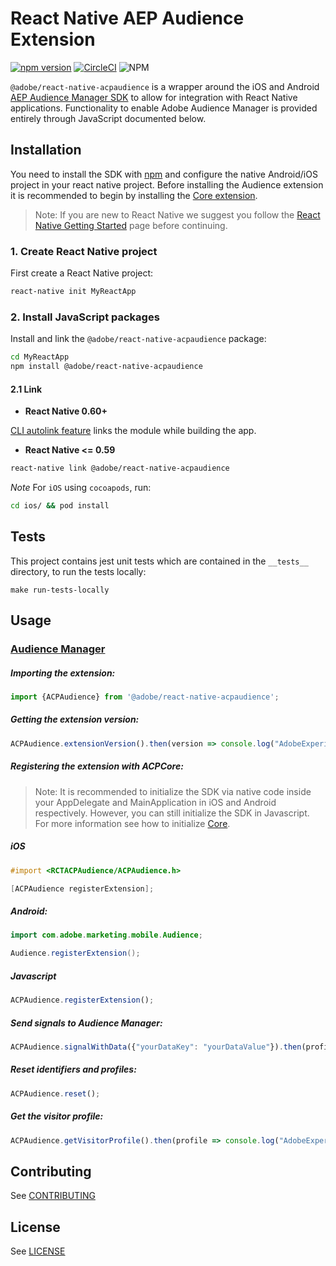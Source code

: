 
# React Native AEP Audience Extension

[![npm version](https://badge.fury.io/js/%40adobe%2Freact-native-acpaudience.svg)](https://badge.fury.io/js/%40adobe%2Freact-native-acpaudience) [![CircleCI](https://img.shields.io/circleci/project/github/adobe/react-native-acpaudience/master.svg?logo=circleci)](https://circleci.com/gh/adobe/workflows/react-native-acpaudience) ![NPM](https://img.shields.io/npm/l/@adobe/react-native-acpaudience.svg)

`@adobe/react-native-acpaudience` is a wrapper around the iOS and Android [AEP Audience Manager SDK](https://aep-sdks.gitbook.io/docs/using-mobile-extensions/adobe-audience-manager) to allow for integration with React Native applications. Functionality to enable Adobe Audience Manager is provided entirely through JavaScript documented below.


## Installation

You need to install the SDK with [npm](https://www.npmjs.com/) and configure the native Android/iOS project in your react native project. Before installing the Audience extension it is recommended to begin by installing the [Core extension](https://github.com/adobe/react-native-acpcore).

> Note: If you are new to React Native we suggest you follow the [React Native Getting Started](<https://facebook.github.io/react-native/docs/getting-started.html>) page before continuing.

### 1. Create React Native project

First create a React Native project:

```bash
react-native init MyReactApp
```

### 2. Install JavaScript packages

Install and link the `@adobe/react-native-acpaudience` package:

```bash
cd MyReactApp
npm install @adobe/react-native-acpaudience
```

#### 2.1 Link
- **React Native 0.60+**


[CLI autolink feature](https://github.com/react-native-community/cli/blob/master/docs/autolinking.md) links the module while building the app.


- **React Native <= 0.59**


```bash
react-native link @adobe/react-native-acpaudience
```

*Note* For `iOS` using `cocoapods`, run:

```bash
cd ios/ && pod install
```

## Tests
This project contains jest unit tests which are contained in the `__tests__` directory, to run the tests locally:
```
make run-tests-locally
```

## Usage

### [Audience Manager](https://aep-sdks.gitbook.io/docs/using-mobile-extensions/adobe-audience-manager)

##### Importing the extension:
```javascript
import {ACPAudience} from '@adobe/react-native-acpaudience';
```

##### Getting the extension version:

```javascript
ACPAudience.extensionVersion().then(version => console.log("AdobeExperienceSDK: ACPAudience version: " + version));
```

##### Registering the extension with ACPCore:

> Note: It is recommended to initialize the SDK via native code inside your AppDelegate and MainApplication in iOS and Android respectively. However, you can still initialize the SDK in Javascript. For more information see how to initialize [Core](https://github.com/adobe/react-native-acpcore#initializing-the-sdk). 

##### **iOS**
```objective-c
#import <RCTACPAudience/ACPAudience.h>

[ACPAudience registerExtension];
```

##### **Android:**
```java
import com.adobe.marketing.mobile.Audience;

Audience.registerExtension();
```

##### **Javascript**
```javascript
ACPAudience.registerExtension();
```

##### Send signals to Audience Manager:
```javascript
ACPAudience.signalWithData({"yourDataKey": "yourDataValue"}).then(profile => console.log("AdobeExperienceSDK: Visitor Profile: " + profile));
```

##### Reset identifiers and profiles:
```javascript
ACPAudience.reset();
```

##### Get the visitor profile:
```javascript
ACPAudience.getVisitorProfile().then(profile => console.log("AdobeExperienceSDK: Visitor Profile: " + profile));
```

## Contributing
See [CONTRIBUTING](CONTRIBUTING.md)

## License
See [LICENSE](LICENSE)
